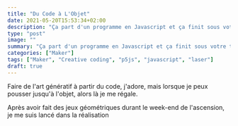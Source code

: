 ```yaml
---
title: "Du Code à L'Objet"
date: 2021-05-20T15:53:34+02:00
description: "Ça part d'un programme en Javascript et ça finit sous votre tasse à café. Un récit en 4 étapes."
type: "post"
image: ""
summary: "Ça part d'un programme en Javascript et ça finit sous votre tasse à café. Un récit en 4 étapes."
categories: ["Maker"]
tags: ["Maker", "Creative coding", "p5js", "javascript", "laser"]
draft: true
---
```


Faire de l'art génératif à partir du code, j'adore, mais lorsque je peux pousser jusqu'à l'objet, alors là je me régale.

Après avoir fait des jeux géométriques durant le week-end de l'ascension, je me suis lancé dans la réalisation 
